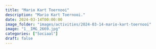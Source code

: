 ```yaml
---
title: "Mario Kart Toernooi"
description: "Mario Kart Toernooi."
date: 2024-03-14T00:00:00
image_folder: "images/activities/2024-03-14-mario-kart-toernooi"
image: "1__IMG_2669.jpg"
categories: ["Sociaal"]
draft: false
---
```


